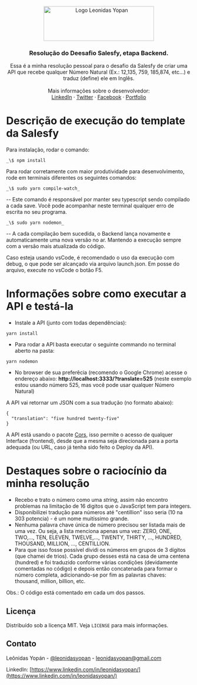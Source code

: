 <br />
<p align="center">
  <a href="https://leonidasyopan.com/">
    <img src="https://leonidasyopan.com/img/logo-leonidas-yopan.png" alt="Logo Leonidas Yopan" width="300" height="94" target="_blank">
  </a>

  <h3 align="center">Resolução do Deesafio Salesfy, etapa Backend.</h3>

  <p align="center">
    Essa é a minha resolução pessoal para o desafio da Salesfy de criar uma API que recebe qualquer Número Natural (Ex.: 12,135, 759, 185,874, etc...) e traduz (define) ele em Inglês.
    <br />
    <br />
    Mais informações sobre o desenvolvedor:
    <br />
    <a href="https://www.linkedin.com/in/leonidasyopan/" target="_blank">LinkedIn</a>
    ·
    <a href="https://twitter.com/leonidasyopan" target="_blank">Twitter</a>
    ·
    <a href="https://www.facebook.com/leonidasyopan" target="_blank">Facebook</a>
    ·
    <a href="https://leonidasyopan.com/" target="_blank">Portfolio</a>
  </p>
</p>

# Descrição de execução do template da Salesfy

Para instalação, rodar o comando:

```
_\$ npm install
```

Para rodar corretamente com maior produtividade para desenvolvimento, rode em terminais diferentes os seguintes comandos:

```
_\$ sudo yarn compile-watch_
```

-- Este comando é responsável por manter seu typescript sendo compilado a cada save. Você pode acompanhar neste terminal qualquer erro de escrita no seu programa.

```
_\$ sudo yarn nodemon_
```

-- A cada compilação bem sucedida, o Backend lança novamente e automaticamente uma nova versão no ar. Mantendo a execução sempre com a versão mais atualizada do código.

Caso esteja usando vsCode, é recomendado o uso da execução com debug, o que pode ser alcançado via arquivo launch.json. Em posse do arquivo, execute no vsCode o botão F5.

# Informações sobre como executar a API e testá-la

- Instale a API (junto com todas dependências):

```
yarn install
```

- Para rodar a API basta executar o seguinte commando no terminal aberto na pasta:

```
yarn nodemon
```

- No browser de sua preferêcia (recomendo o Google Chrome) acesse o endereço abaixo:
  **http://localhost:3333/?translate=525**
  (neste exemplo estou usando número 525, mas você pode usar qualquer Número Natural)

A API vai retornar um JSON com a sua tradução (no formato abaixo):

```
{
  "translation": "five hundred twenty-five"
}
```

A API está usando o pacote <a href="https://www.npmjs.com/package/cors" target="_blank">Cors</a>, isso permite o acesso de qualquer Interface (frontend), desde que a mesma seja direcionada para a porta adequada (ou URL, caso já tenha sido feito o Deploy da API).

# Destaques sobre o raciocínio da minha resolução

- Recebo e trato o número como uma _string_, assim não encontro problemas na limitação de 16 digitos que o JavaScript tem para integers.
- Disponibilizei tradução para números até "centillion" isso seria (10 na 303 potencia) - é um nome muitíssimo grande.
- Nenhuma palavra chave única de número precisou ser listada mais de uma vez. Ou seja, a lista menciona apenas uma vez: ZERO, ONE, TWO,..., TEN, ELEVEN, TWELVE,..., TWENTY, THIRTY, ..., HUNDRED, THOUSAND, MILLION, ..., CENTILLION.
- Para que isso fosse possível dividi os números em grupos de 3 dígitos (que chamei de trios). Cada grupo desses está na casa de uma centena (hundred) e foi traduzido conforme várias condições (devidamente comentadas no código) e depois então concatenada para formar o número completa, adicionando-se por fim as palavras chaves: thousand, million, billion, etc.

Obs.: O código está comentado em cada um dos passos.

<!-- LICENSE -->

## Licença

Distribuído sob a licença MIT. Veja `LICENSE` para mais informações.

<!-- CONTACT -->

## Contato

Leônidas Yopán - [@leonidasyopan](https://twitter.com/leonidasyopan) - leonidasyopan@gmail.com

LinkedIn: [https://www.linkedin.com/in/leonidasyopan/](https://www.linkedin.com/in/leonidasyopan/)
